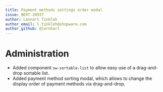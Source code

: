 ```yaml
---
title: Payment methods settings order modal
issue: NEXT-20937
author: Lennart Tinkloh
author_email: l.tinkloh@shopware.com
author_github: @lernhart
---
```

# Administration
* Added component `sw-sortable-list` to allow easy use of a drag-and-drop sortable list.
* Added payment method sorting modal, which allows to change the display order of payment methods via drag-and-drop.

